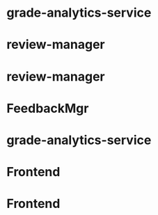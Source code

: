 # grade-analytics-service
# review-manager
# review-manager
# FeedbackMgr
# grade-analytics-service
# Frontend
# Frontend
